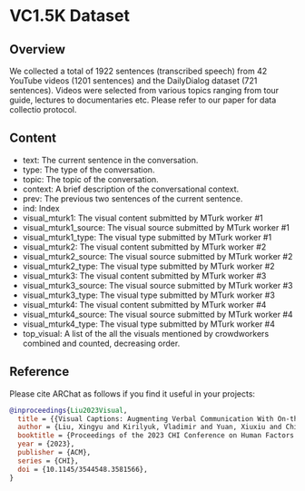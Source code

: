 # VC1.5K Dataset

## Overview

We collected a total of 1922 sentences (transcribed speech) from 42
YouTube videos (1201 sentences) and the DailyDialog dataset (721 sentences).
Videos were selected from various topics ranging from tour guide, lectures to
documentaries etc. Please refer to our paper for data collectio protocol.

## Content

* text: The current sentence in the conversation.
* type: The type of the conversation.
* topic: The topic of the conversation.
* context: A brief description of the conversational context.
* prev: The previous two sentences of the current sentence.
* ind: Index
* visual_mturk1: The visual content submitted by MTurk worker #1
* visual_mturk1_source: The visual source submitted by MTurk worker #1
* visual_mturk1_type: The visual type submitted by MTurk worker #1
* visual_mturk2: The visual content submitted by MTurk worker #2
* visual_mturk2_source: The visual source submitted by MTurk worker #2
* visual_mturk2_type: The visual type submitted by MTurk worker #2
* visual_mturk3: The visual content submitted by MTurk worker #3
* visual_mturk3_source: The visual source submitted by MTurk worker #3
* visual_mturk3_type: The visual type submitted by MTurk worker #3
* visual_mturk4: The visual content submitted by MTurk worker #4
* visual_mturk4_source: The visual source submitted by MTurk worker #4
* visual_mturk4_type: The visual type submitted by MTurk worker #4
* top_visual: A list of the all the visuals mentioned by crowdworkers combined and counted, decreasing order.

## Reference

Please cite ARChat as follows if you find it useful in your projects:

```bibtex
@inproceedings{Liu2023Visual,
  title = {{Visual Captions: Augmenting Verbal Communication With On-the-fly Visuals}},
  author = {Liu, Xingyu and Kirilyuk, Vladimir and Yuan, Xiuxiu and Chi, Peggy and Chen, Xiang and Olwal, Alex and Du, Ruofei},
  booktitle = {Proceedings of the 2023 CHI Conference on Human Factors in Computing Systems},
  year = {2023},
  publisher = {ACM},
  series = {CHI},
  doi = {10.1145/3544548.3581566},
}
```
